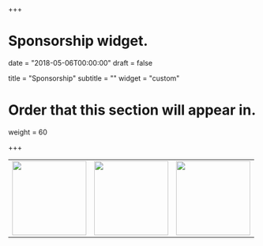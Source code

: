 +++
# Sponsorship widget.

date = "2018-05-06T00:00:00"
draft = false

title = "Sponsorship"
subtitle = ""
widget = "custom"

# Order that this section will appear in.
weight = 60
 
+++


<table>
  <tr style="margin-right:0px;">
    <td>
		<a href="https://www.pims.math.ca/" target="blank"><img src="img/pims-logo.png" style="height:150px;" /></a>
    </td>
    <td>
      <a href="http://www.iam.ubc.ca/" target="blank"><img src="img/iam_logo.jpg" style="height:150px;"/></a>
    </td>
    <td>
      <a href="http://www.ssrmining.com" target="blank"><img src="img/ssr-logo.png" style="height:150px;"/></a>
    </td>
  </tr>
</table>
